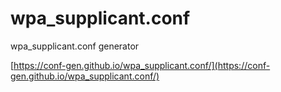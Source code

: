 # wpa_supplicant.conf
wpa_supplicant.conf generator

[https://conf-gen.github.io/wpa_supplicant.conf/](https://conf-gen.github.io/wpa_supplicant.conf/)
